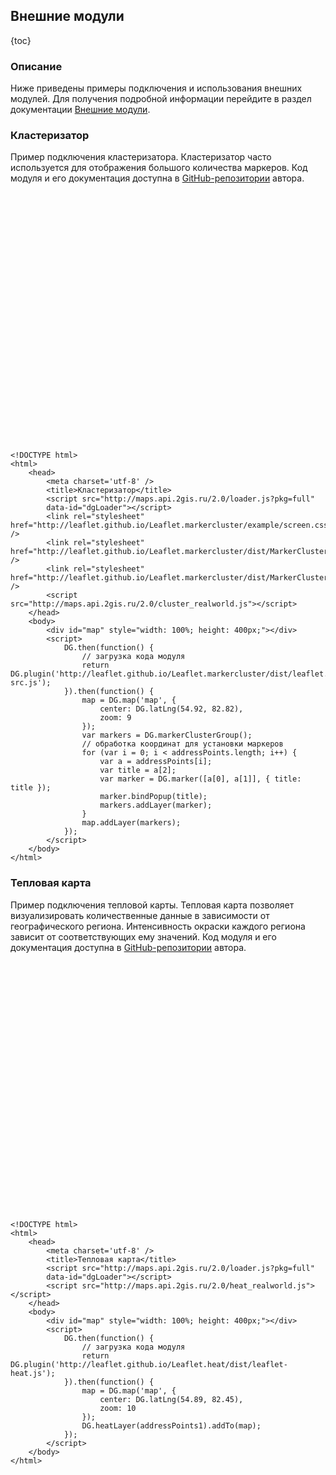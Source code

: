## Внешние модули

{toc}

### Описание

Ниже приведены примеры подключения и использования внешних модулей. Для получения подробной информации перейдите в раздел документации <a href="/doc/maps/2.0/manual/external-modules">Внешние модули</a>.

### Кластеризатор

Пример подключения кластеризатора. Кластеризатор часто используется для отображения большого количества маркеров. Код модуля и его документация доступна в <a href="https://github.com/Leaflet/Leaflet.markercluster" target="_blank">GitHub-репозитории</a> автора.

<script src="http://maps.api.2gis.ru/2.0/loader.js?pkg=full"
data-id="dgLoader"></script>
<link rel="stylesheet" href="http://leaflet.github.io/Leaflet.markercluster/example/screen.css" />
<link rel="stylesheet" href="http://leaflet.github.io/Leaflet.markercluster/dist/MarkerCluster.css" />
<link rel="stylesheet" href="http://leaflet.github.io/Leaflet.markercluster/dist/MarkerCluster.Default.css" />
<script src="http://maps.api.2gis.ru/2.0/cluster_realworld.js"></script>
<div id="map" style="width: 100%; height: 400px;"></div>
<script>
    DG.then(function() {
        // загрузка кода модуля
        return DG.plugin('http://leaflet.github.io/Leaflet.markercluster/dist/leaflet.markercluster-src.js');
    }).then(function() {
        map = DG.map('map', {
            center: DG.latLng(54.92, 82.82),
            zoom: 9
        });
        var markers = DG.markerClusterGroup();
        for (var i = 0; i < addressPoints.length; i++) {
            var a = addressPoints[i];
            var title = a[2];
            var marker = DG.marker([a[0], a[1]], { title: title });
            marker.bindPopup(title);
            markers.addLayer(marker);
        }
        map.addLayer(markers);
    });
</script>

    <!DOCTYPE html>
    <html>
        <head>
            <meta charset='utf-8' />
            <title>Кластеризатор</title>
            <script src="http://maps.api.2gis.ru/2.0/loader.js?pkg=full"
            data-id="dgLoader"></script>
            <link rel="stylesheet" href="http://leaflet.github.io/Leaflet.markercluster/example/screen.css" />
            <link rel="stylesheet" href="http://leaflet.github.io/Leaflet.markercluster/dist/MarkerCluster.css" />
            <link rel="stylesheet" href="http://leaflet.github.io/Leaflet.markercluster/dist/MarkerCluster.Default.css" />
            <script src="http://maps.api.2gis.ru/2.0/cluster_realworld.js"></script>
        </head>
        <body>
            <div id="map" style="width: 100%; height: 400px;"></div>
            <script>
                DG.then(function() {
                    // загрузка кода модуля
                    return DG.plugin('http://leaflet.github.io/Leaflet.markercluster/dist/leaflet.markercluster-src.js');
                }).then(function() {
                    map = DG.map('map', {
                        center: DG.latLng(54.92, 82.82),
                        zoom: 9
                    });
                    var markers = DG.markerClusterGroup();
                    // обработка координат для установки маркеров
                    for (var i = 0; i < addressPoints.length; i++) {
                        var a = addressPoints[i];
                        var title = a[2];
                        var marker = DG.marker([a[0], a[1]], { title: title });
                        marker.bindPopup(title);
                        markers.addLayer(marker);
                    }
                    map.addLayer(markers);
                });
            </script>
        </body>
    </html>


### Тепловая карта

Пример подключения тепловой карты. Тепловая карта позволяет визуализировать количественные данные в зависимости от географического региона. Интенсивность окраски каждого региона зависит от соответствующих ему значений. Код модуля и его документация доступна в <a href="https://github.com/Leaflet/Leaflet.heat" target="_blank">GitHub-репозитории</a> автора.

<script src="http://maps.api.2gis.ru/2.0/heat_realworld.js"></script>
<div id="map1" style="width: 100%; height: 400px;"></div>
<script>
    DG.then(function() {
        // загрузка кода модуля
        return DG.plugin('http://leaflet.github.io/Leaflet.heat/dist/leaflet-heat.js');
    }).then(function() {
        map = DG.map('map1', {
            center: DG.latLng(54.89, 82.45),
            zoom: 10
        });
        DG.heatLayer(addressPoints1).addTo(map);
    });
</script>

    <!DOCTYPE html>
    <html>
        <head>
            <meta charset='utf-8' />
            <title>Тепловая карта</title>
            <script src="http://maps.api.2gis.ru/2.0/loader.js?pkg=full"
            data-id="dgLoader"></script>
            <script src="http://maps.api.2gis.ru/2.0/heat_realworld.js"></script>
        </head>
        <body>
            <div id="map" style="width: 100%; height: 400px;"></div>
            <script>
                DG.then(function() {
                    // загрузка кода модуля
                    return DG.plugin('http://leaflet.github.io/Leaflet.heat/dist/leaflet-heat.js');
                }).then(function() {
                    map = DG.map('map', {
                        center: DG.latLng(54.89, 82.45),
                        zoom: 10
                    });
                    DG.heatLayer(addressPoints1).addTo(map);
                });
            </script>
        </body>
    </html>